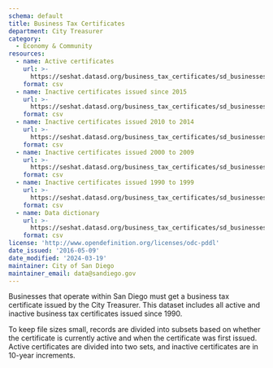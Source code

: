 ```yaml
---
schema: default
title: Business Tax Certificates
department: City Treasurer
category:
  - Economy & Community
resources:
  - name: Active certificates
    url: >-
      https://seshat.datasd.org/business_tax_certificates/sd_businesses_active_datasd.csv
    format: csv
  - name: Inactive certificates issued since 2015 
    url: >-
      https://seshat.datasd.org/business_tax_certificates/sd_businesses_inactive_2015tocurr_datasd.csv
    format: csv
  - name: Inactive certificates issued 2010 to 2014 
    url: >-
      https://seshat.datasd.org/business_tax_certificates/sd_businesses_inactive_2010to2015_datasd.csv
    format: csv
  - name: Inactive certificates issued 2000 to 2009 
    url: >-
      https://seshat.datasd.org/business_tax_certificates/sd_businesses_inactive_2000to2010_datasd.csv
    format: csv
  - name: Inactive certificates issued 1990 to 1999 
    url: >-
      https://seshat.datasd.org/business_tax_certificates/sd_businesses_inactive_1990to2000_datasd.csv
    format: csv
  - name: Data dictionary
    url: >-
      https://seshat.datasd.org/business_tax_certificates/sd_businesses_dictionary_datasd.csv
    format: csv
license: 'http://www.opendefinition.org/licenses/odc-pddl'
date_issued: '2016-05-09'
date_modified: '2024-03-19'
maintainer: City of San Diego
maintainer_email: data@sandiego.gov
---
```

Businesses that operate within San Diego must get a business tax certificate issued by the City Treasurer. This dataset includes all active and inactive business tax certificates issued since 1990.
<!--more-->

To keep file sizes small, records are divided into subsets based on whether the certificate is currently active and when the certificate was first issued. Active certificates are divided into two sets, and inactive certificates are in 10-year increments.